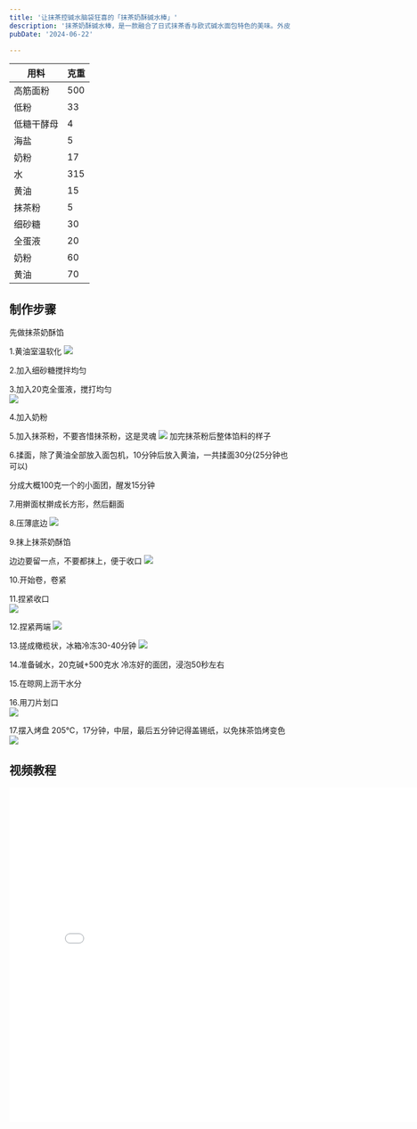 ```yaml
---
title: '让抹茶控碱水脑袋狂喜的「抹茶奶酥碱水棒」'
description: '抹茶奶酥碱水棒，是一款融合了日式抹茶香与欧式碱水面包特色的美味。外皮经碱水处理后呈现出独特光泽与嚼劲，内藏的抹茶奶酥馅心甜而不腻，每一口都是清新与醇厚的完美融合。无论是作为早餐或是下午茶的点心，它都能为你的一天带来一份特别的喜悦'
pubDate: '2024-06-22'

---
```


|用料                     | 克重          | 
| ------| ---------|
|高筋面粉	| 500  | 
| 低粉 | 33   | 
| 低糖干酵母            | 4 | 
| 海盐                   | 5  | 
| 奶粉            | 17 | 
| 水 | 315   | 
| 黄油 | 15   |
| 抹茶粉 | 5   |
| 细砂糖 | 30   |
| 全蛋液 | 20   |
| 奶粉 | 60   |
| 黄油 | 70   |

## 制作步骤
先做抹茶奶酥馅

1.黄油室温软化 
![](碱水棒1.jpg)

2.加入细砂糖搅拌均匀  

3.加入20克全蛋液，搅打均匀  
![](碱水棒3.jpg)

4.加入奶粉 

5.加入抹茶粉，不要吝惜抹茶粉，这是灵魂 
![](碱水棒5.jpg)
加完抹茶粉后整体馅料的样子

6.揉面，除了黄油全部放入面包机，10分钟后放入黄油，一共揉面30分(25分钟也可以) 

分成大概100克一个的小面团，醒发15分钟 

7.用擀面杖擀成长方形，然后翻面 

8.压薄底边 
![](碱水棒8.jpg)

9.抹上抹茶奶酥馅

边边要留一点，不要都抹上，便于收口 
![](碱水棒9.jpg)

10.开始卷，卷紧

11.捏紧收口  
![](碱水棒11.jpg)

12.捏紧两端 
![](碱水棒12.jpg)

13.搓成橄榄状，冰箱冷冻30-40分钟 
![](碱水棒13.jpg)

14.准备碱水，20克碱+500克水 冷冻好的面团，浸泡50秒左右 

15.在晾网上沥干水分

16.用刀片划口  
![](碱水棒16.jpg)

17.摆入烤盘
205℃，17分钟，中层，最后五分钟记得盖锡纸，以免抹茶馅烤变色  
![](碱水棒17.jpg)

## 视频教程
<iframe src="//player.bilibili.com/player.html?isOutside=true&aid=997791060&bvid=BV1ks4y1r7X8&cid=1178159558&p=1" scrolling="no" border="0" frameborder="no" framespacing="0" allowfullscreen="true" height="600px" width="800px"></iframe>